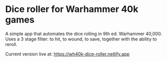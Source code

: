 # Dice roller for Warhammer 40k games

A simple app that automates the dice rolling in 9th ed. Warhammer 40,000. Uses a 3 stage filter: to hit, to wound, to save, together with the ability to reroll.

Current version live at:
https://wh40k-dice-roller.netlify.app
